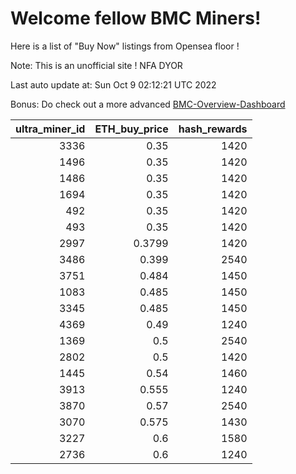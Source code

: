# Welcome fellow BMC Miners!
Here is a list of "Buy Now" listings from Opensea floor !

Note: This is an unofficial site ! NFA DYOR

Last auto update at: Sun Oct  9 02:12:21 UTC 2022

Bonus: Do check out a more advanced [BMC-Overview-Dashboard](https://dune.com/defifunk/BMC-Overview-Dashboard)


|   ultra_miner_id |   ETH_buy_price |   hash_rewards |
|-----------------:|----------------:|---------------:|
|             3336 |          0.35   |           1420 |
|             1496 |          0.35   |           1420 |
|             1486 |          0.35   |           1420 |
|             1694 |          0.35   |           1420 |
|              492 |          0.35   |           1420 |
|              493 |          0.35   |           1420 |
|             2997 |          0.3799 |           1420 |
|             3486 |          0.399  |           2540 |
|             3751 |          0.484  |           1450 |
|             1083 |          0.485  |           1450 |
|             3345 |          0.485  |           1450 |
|             4369 |          0.49   |           1240 |
|             1369 |          0.5    |           2540 |
|             2802 |          0.5    |           1420 |
|             1445 |          0.54   |           1460 |
|             3913 |          0.555  |           1240 |
|             3870 |          0.57   |           2540 |
|             3070 |          0.575  |           1430 |
|             3227 |          0.6    |           1580 |
|             2736 |          0.6    |           1240 |